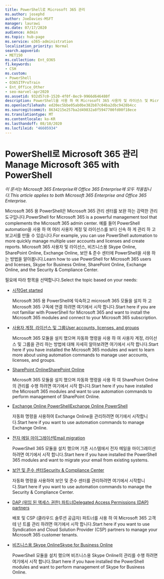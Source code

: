 ```yaml
---
title: PowerShell로 Microsoft 365 관리
ms.author: josephd
author: JoeDavies-MSFT
manager: laurawi
ms.date: 07/17/2020
audience: Admin
ms.topic: hub-page
ms.service: o365-administration
localization_priority: Normal
search.appverid:
- MET150
ms.collection: Ent_O365
f1.keywords:
- CSH
ms.custom:
- PowerShell
- O365ITProTrain
- Ent_Office_Other
- seo-marvel-apr2020
ms.assetid: 932d57c0-1520-4f0f-8ec9-9966d646480f
description: PowerShell을 사용 하 여 Microsoft 365 사용자 및 라이선스 및 Microsoft 365 앱을 관리 하는 방법에 대해 알아봅니다.
ms.openlocfilehash: ed20ec5bbe05ab0be382b87c04ba2dbc9428b4cc
ms.sourcegitcommit: 8634215e257ba2d49832a8f5947700fd00f18ece
ms.translationtype: MT
ms.contentlocale: ko-KR
ms.lasthandoff: 08/10/2020
ms.locfileid: "46605934"
---
```

# <a name="manage-microsoft-365-with-powershell"></a><span data-ttu-id="26297-103">PowerShell로 Microsoft 365 관리</span><span class="sxs-lookup"><span data-stu-id="26297-103">Manage Microsoft 365 with PowerShell</span></span>

<span data-ttu-id="26297-104">*이 문서는 Microsoft 365 Enterprise와 Office 365 Enterprise에 모두 적용됩니다.*</span><span class="sxs-lookup"><span data-stu-id="26297-104">*This article applies to both Microsoft 365 Enterprise and Office 365 Enterprise.*</span></span>

<span data-ttu-id="26297-105">Microsoft 365 용 PowerShell은 Microsoft 365 관리 센터를 보완 하는 강력한 관리 도구입니다.</span><span class="sxs-lookup"><span data-stu-id="26297-105">PowerShell for Microsoft 365 is a powerful management tool that complements the Microsoft 365 admin center.</span></span> <span data-ttu-id="26297-106">예를 들어 PowerShell automation을 사용 하 여 여러 사용자 계정 및 라이선스를 보다 신속 하 게 관리 하 고 보고서를 만들 수 있습니다.</span><span class="sxs-lookup"><span data-stu-id="26297-106">For example, you can use PowerShell automation to more quickly manage multiple user accounts and licenses and create reports.</span></span> <span data-ttu-id="26297-107">Microsoft 365 사용자 및 라이선스, 비즈니스용 Skype Online, SharePoint Online, Exchange Online, 보안 & 준수 센터에 PowerShell을 사용 하는 방법을 알아봅니다.</span><span class="sxs-lookup"><span data-stu-id="26297-107">Learn how to use PowerShell for Microsoft 365 users and licenses, Skype for Business Online, SharePoint Online, Exchange Online, and the Security & Compliance Center.</span></span>
  
<span data-ttu-id="26297-108">필요에 따라 항목을 선택합니다.</span><span class="sxs-lookup"><span data-stu-id="26297-108">Select the topic based on your needs:</span></span>
  
- [<span data-ttu-id="26297-109">시작</span><span class="sxs-lookup"><span data-stu-id="26297-109">Get started</span></span>](getting-started-with-office-365-powershell.md)

    <span data-ttu-id="26297-110">Microsoft 365 용 PowerShell에 익숙하고 microsoft 365 모듈을 설치 하 고 Microsoft 365 구독에 연결 하려면 여기에서 시작 합니다.</span><span class="sxs-lookup"><span data-stu-id="26297-110">Start here if you are not familiar with PowerShell for Microsoft 365 and want to install the Microsoft 365 modules and connect to your Microsoft 365 subscription.</span></span>

- [<span data-ttu-id="26297-111">사용자 계정, 라이선스 및 그룹</span><span class="sxs-lookup"><span data-stu-id="26297-111">User accounts, licenses, and groups</span></span>](manage-user-accounts-and-licenses-with-office-365-powershell.md)

    <span data-ttu-id="26297-112">Microsoft 365 모듈을 설치 했으며 자동화 명령을 사용 하 여 사용자 계정, 라이선스 및 그룹을 관리 하는 방법에 대해 자세히 알아보려면 여기에서 시작 합니다.</span><span class="sxs-lookup"><span data-stu-id="26297-112">Start here if you have installed the Microsoft 365 modules and want to learn more about using automation commands to manage user accounts, licenses, and groups.</span></span>

- [<span data-ttu-id="26297-113">SharePoint Online</span><span class="sxs-lookup"><span data-stu-id="26297-113">SharePoint Online</span></span>](https://docs.microsoft.com/office365/enterprise/powershell/manage-sharepoint-online-with-office-365-powershell)

    <span data-ttu-id="26297-114">Microsoft 365 모듈을 설치 했으며 자동화 명령을 사용 하 여 SharePoint Online의 관리를 수행 하려면 여기에서 시작 합니다.</span><span class="sxs-lookup"><span data-stu-id="26297-114">Start here if you have installed the Microsoft 365 modules and want to use automation commands to perform management of SharePoint Online.</span></span>

- [<span data-ttu-id="26297-115">Exchange Online PowerShell</span><span class="sxs-lookup"><span data-stu-id="26297-115">Exchange Online PowerShell</span></span>](https://docs.microsoft.com/powershell/exchange/exchange-online/exchange-online-powershell)

    <span data-ttu-id="26297-116">자동화 명령을 사용하여 Exchange Online을 관리하려면 여기에서 시작합니다.</span><span class="sxs-lookup"><span data-stu-id="26297-116">Start here if you want to use automation commands to manage Exchange Online.</span></span>

- [<span data-ttu-id="26297-117">전자 메일 마이그레이션</span><span class="sxs-lookup"><span data-stu-id="26297-117">Email migration</span></span>](use-powershell-for-email-migration-to-office-365.md)

    <span data-ttu-id="26297-118">PowerShell 365 모듈을 설치 했으며 기존 시스템에서 전자 메일을 마이그레이션하려면 여기에서 시작 합니다.</span><span class="sxs-lookup"><span data-stu-id="26297-118">Start here if you have installed the PowerShell 365 modules and want to migrate your email from existing systems.</span></span>

- [<span data-ttu-id="26297-119">보안 및 준수 센터</span><span class="sxs-lookup"><span data-stu-id="26297-119">Security & Compliance Center</span></span>](https://docs.microsoft.com/powershell/exchange/office-365-scc/office-365-scc-powershell)

    <span data-ttu-id="26297-120">자동화 명령을 사용하여 보안 및 준수 센터를 관리하려면 여기에서 시작합니다.</span><span class="sxs-lookup"><span data-stu-id="26297-120">Start here if you want to use automation commands to manage the Security & Compliance Center.</span></span>

- [<span data-ttu-id="26297-121">DAP (위임 된 액세스 권한) 파트너</span><span class="sxs-lookup"><span data-stu-id="26297-121">Delegated Access Permissions (DAP) partners</span></span>](manage-office-365-with-windows-powershell-for-delegated-access-permissions-dap-p.md)

    <span data-ttu-id="26297-122">배포 및 CSP (클라우드 솔루션 공급자) 파트너를 사용 하 여 Microsoft 365 고객 테 넌 트를 관리 하려면 여기에서 시작 합니다.</span><span class="sxs-lookup"><span data-stu-id="26297-122">Start here if you want to use Syndication and Cloud Solution Provider (CSP) partners to manage your Microsoft 365 customer tenants.</span></span>

- [<span data-ttu-id="26297-123">비즈니스용 Skype Online</span><span class="sxs-lookup"><span data-stu-id="26297-123">Skype for Business Online</span></span>](manage-skype-for-business-online-with-office-365-powershell.md)

    <span data-ttu-id="26297-124">PowerShell 모듈을 설치 했으며 비즈니스용 Skype Online의 관리를 수행 하려면 여기에서 시작 합니다.</span><span class="sxs-lookup"><span data-stu-id="26297-124">Start here if you have installed the PowerShell modules and want to perform management of Skype for Business Online.</span></span>
